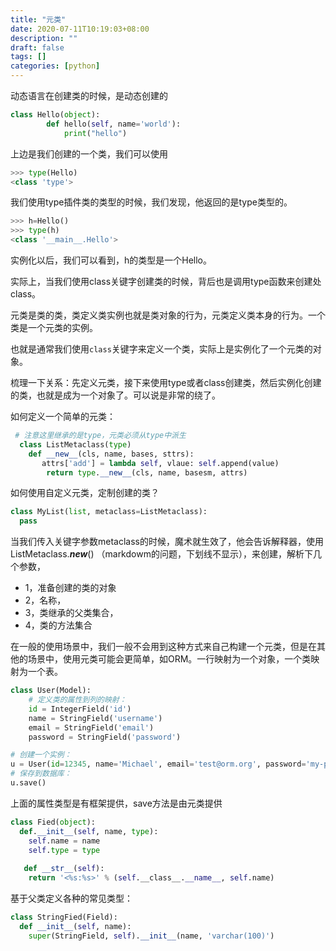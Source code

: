 ```yaml
---
title: "元类"
date: 2020-07-11T10:19:03+08:00
description: ""
draft: false
tags: []
categories: [python]
---
```


动态语言在创建类的时候，是动态创建的

```python
class Hello(object):
		def hello(self, name='world'):
		    print("hello")
```

上边是我们创建的一个类，我们可以使用

```python
>>> type(Hello)
<class 'type'>
```

我们使用type插件类的类型的时候，我们发现，他返回的是type类型的。

```python
>>> h=Hello()
>>> type(h)
<class '__main__.Hello'>
```

实例化以后，我们可以看到，h的类型是一个Hello。

实际上，当我们使用class关键字创建类的时候，背后也是调用type函数来创建处class。

元类是类的类，类定义类实例也就是类对象的行为，元类定义类本身的行为。一个类是一个元类的实例。

也就是通常我们使用`class`关键字来定义一个类，实际上是实例化了一个元类的对象。

梳理一下关系：先定义元类，接下来使用type或者class创建类，然后实例化创建的类，也就是成为一个对象了。可以说是非常的绕了。

如何定义一个简单的元类：

```python
 # 注意这里继承的是type，元类必须从type中派生
  class ListMetaclass(type)
    def __new__(cls, name, bases, sttrs):
       attrs['add'] = lambda self, vlaue: self.append(value)
        return type.__new__(cls, name, basesm, attrs)
```

如何使用自定义元类，定制创建的类？

```python
class MyList(list, metaclass=ListMetaclass):
  pass
```

当我们传入关键字参数metaclass的时候，魔术就生效了，他会告诉解释器，使用ListMetaclass.___new___() （markdowm的问题，下划线不显示），来创建，解析下几个参数，

- 1，准备创建的类的对象 
- 2，名称，
- 3，类继承的父类集合，
- 4，类的方法集合

在一般的使用场景中，我们一般不会用到这种方式来自己构建一个元类，但是在其他的场景中，使用元类可能会更简单，如ORM。一行映射为一个对象，一个类映射为一个表。

```python
class User(Model):
    # 定义类的属性到列的映射：
    id = IntegerField('id')
    name = StringField('username')
    email = StringField('email')
    password = StringField('password')

# 创建一个实例：
u = User(id=12345, name='Michael', email='test@orm.org', password='my-pwd')
# 保存到数据库：
u.save()
```

上面的属性类型是有框架提供，save方法是由元类提供

```python
class Fied(object):
  def.__init__(self, name, type):
    self.name = name
    self.type = type
    
   def __str__(self):
    return '<%s:%s>' % (self.__class__.__name__, self.name)
```

基于父类定义各种的常见类型：

```python
class StringFied(Field):
  def __init__(self, name):
    super(StringField, self).__init__(name, 'varchar(100)')
```

